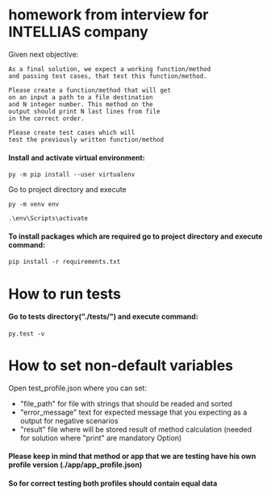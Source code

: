 # homework from interview for INTELLIAS company

Given next objective:
```
As a final solution, we expect a working function/method
and passing test cases, that test this function/method.
 
Please create a function/method that will get
on an input a path to a file destination
and N integer number. This method on the
output should print N last lines from file
in the correct order.
 
Please create test cases which will
test the previously written function/method
```
#### Install and activate virtual environment:
```
py -m pip install --user virtualenv
```
Go to project directory and execute
```
py -m venv env

.\env\Scripts\activate
```

#### To install packages which are required go to project directory and execute command:
```
pip install -r requirements.txt
```

# How to run tests
#### Go to tests directory("./tests/") and execute command:
```
py.test -v
```

# How to set non-default variables
Open test_profile.json where you can set:
- "file_path" for file  with  strings that should be readed and sorted
- "error_message" text for expected message  that you expecting as a output for negative scenarios
- "result" file where will be stored result of  method calculation (needed for solution where "print" are mandatory Option)
#### Please keep in mind that method or app that we are testing have his own profile  version (./app/app_profile.json)
#### So for correct testing both profiles should contain equal data
